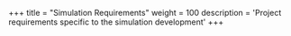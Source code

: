 +++
title = "Simulation Requirements"
weight = 100
description = 'Project requirements specific to the simulation development'
+++